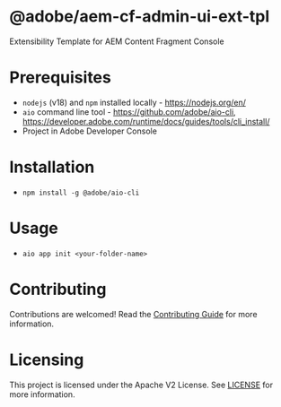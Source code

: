 <!--
Copyright 2022 Adobe. All rights reserved.
This file is licensed to you under the Apache License, Version 2.0 (the "License");
you may not use this file except in compliance with the License. You may obtain a copy
of the License at http://www.apache.org/licenses/LICENSE-2.0

Unless required by applicable law or agreed to in writing, software distributed under
the License is distributed on an "AS IS" BASIS, WITHOUT WARRANTIES OR REPRESENTATIONS
OF ANY KIND, either express or implied. See the License for the specific language
governing permissions and limitations under the License.
-->

# @adobe/aem-cf-admin-ui-ext-tpl

Extensibility Template for AEM Content Fragment Console

# Prerequisites
- `nodejs` (v18) and `npm` installed locally - https://nodejs.org/en/
- `aio` command line tool - https://github.com/adobe/aio-cli, https://developer.adobe.com/runtime/docs/guides/tools/cli_install/
- Project in Adobe Developer Console

# Installation
- `npm install -g @adobe/aio-cli`

# Usage
- `aio app init <your-folder-name>`

# Contributing
Contributions are welcomed! Read the [Contributing Guide](CONTRIBUTING.md) for more information.

# Licensing
This project is licensed under the Apache V2 License. See [LICENSE](LICENSE) for more information.
